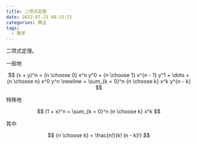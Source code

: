 ```yaml
---
title: 二项式定理
date: 2022-07-23 08:33:25
categories: 算法
tags:
  - 数学
---
```

二项式定理。
<!--more-->

一般地

$$
(x + y)^n = {n \choose 0} x^n y^0 + {n \choose 1} x^{n - 1} y^1 + \dots + {n \choose n} x^0 y^n \newline
= \sum_{k = 0}^n {n \choose k} x^k y^{n - k} 
$$

特殊地

$$
(1 + x)^n = \sum_{k = 0}^n {n \choose k} x^k
$$

其中

$$
{n \choose k} = \frac{n!}{k! (n - k)!}
$$